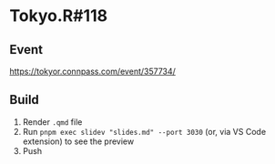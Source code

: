 # Tokyo.R#118

## Event

<https://tokyor.connpass.com/event/357734/>

## Build

1. Render `.qmd` file
2. Run `pnpm exec slidev "slides.md" --port 3030` (or, via VS Code extension) to see the preview
3. Push